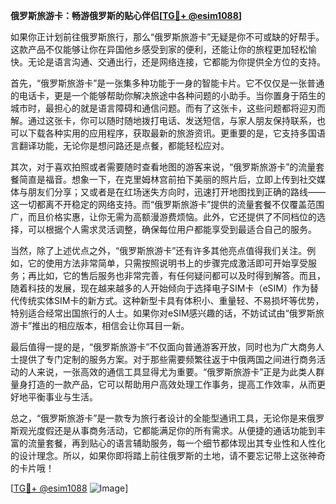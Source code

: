 **俄罗斯旅游卡：畅游俄罗斯的贴心伴侣[[TG💪+ @esim1088](https://t.me/s/esim1088)]**

如果你正计划前往俄罗斯旅行，那么“俄罗斯旅游卡”无疑是你不可或缺的好帮手。这款产品不仅能够让你在异国他乡感受到家的便利，还能让你的旅程更加轻松愉快。无论是语言沟通、交通出行，还是网络连接，它都能为你提供全方位的支持。

首先，“俄罗斯旅游卡”是一张集多种功能于一身的智能卡片。它不仅仅是一张普通的电话卡，更是一个能够帮助你解决旅途中各种问题的小助手。当你置身于陌生的城市时，最担心的就是语言障碍和通信问题。而有了这张卡，这些问题都将迎刃而解。通过这张卡，你可以随时随地拨打电话、发送短信，与家人朋友保持联系，也可以下载各种实用的应用程序，获取最新的旅游资讯。更重要的是，它支持多国语言翻译功能，无论你是想问路还是点餐，都能轻松应对。

其次，对于喜欢拍照或者需要随时查看地图的游客来说，“俄罗斯旅游卡”的流量套餐简直是福音。想象一下，在克里姆林宫前拍下美丽的照片后，立即上传到社交媒体与朋友们分享；又或者是在红场迷失方向时，迅速打开地图找到正确的路线——这一切都离不开稳定的网络支持。而“俄罗斯旅游卡”提供的流量套餐不仅覆盖范围广，而且价格实惠，让你无需为高额漫游费烦恼。此外，它还提供了不同档位的选择，可以根据个人需求灵活调整，确保每位用户都能享受到最适合自己的服务。

当然，除了上述优点之外，“俄罗斯旅游卡”还有许多其他亮点值得我们关注。例如，它的使用方法非常简单，只需按照说明书上的步骤完成激活即可开始享受服务；再比如，它的售后服务也非常完善，有任何疑问都可以及时得到解答。而且，随着科技的发展，现在越来越多的人开始倾向于选择电子SIM卡（eSIM）作为替代传统实体SIM卡的新方式。这种新型卡具有体积小、重量轻、不易损坏等优势，特别适合经常出国旅行的人士。如果你对eSIM感兴趣的话，不妨试试由“俄罗斯旅游卡”推出的相应版本，相信会让你耳目一新。

最后值得一提的是，“俄罗斯旅游卡”不仅面向普通游客开放，同时也为广大商务人士提供了专门定制的服务方案。对于那些需要频繁往返于中俄两国之间进行商务活动的人来说，一张高效的通信工具显得尤为重要。“俄罗斯旅游卡”正是为此类人群量身打造的一款产品，它可以帮助用户高效处理工作事务，提高工作效率，从而更好地平衡事业与生活。

总之，“俄罗斯旅游卡”是一款专为旅行者设计的全能型通讯工具，无论你是来俄罗斯观光度假还是从事商务活动，它都能满足你的所有需求。从便捷的通话功能到丰富的流量套餐，再到贴心的语言辅助服务，每一个细节都体现出其专业性和人性化的设计理念。所以，如果你即将踏上前往俄罗斯的土地，请不要忘记带上这张神奇的卡片哦！

[[TG💪+ @esim1088](https://t.me/s/esim1088) ![Image](https://i.postimg.cc/4NQfJmqS/Snipaste-2025-05-13-00-14-12.png)]
